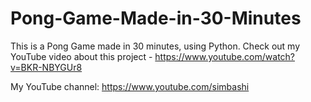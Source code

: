 # Pong-Game-Made-in-30-Minutes
This is a Pong Game made in 30 minutes, using Python. Check out my YouTube video about this project - https://www.youtube.com/watch?v=BKR-NBYGUr8 

My YouTube channel: https://www.youtube.com/simbashi
